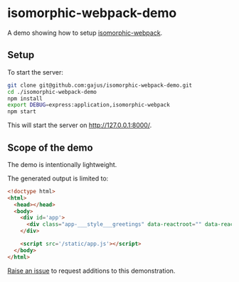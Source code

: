 # isomorphic-webpack-demo

A demo showing how to setup [isomorphic-webpack](https://github.com/gajus/isomorphic-webpack).

## Setup

To start the server:

```sh
git clone git@github.com:gajus/isomorphic-webpack-demo.git
cd ./isomorphic-webpack-demo
npm install
export DEBUG=express:application,isomorphic-webpack
npm start
```

This will start the server on http://127.0.0.1:8000/.

## Scope of the demo

The demo is intentionally lightweight.

The generated output is limited to:

```html
<!doctype html>
<html>
  <head></head>
  <body>
    <div id='app'>
      <div class="app-___style___greetings" data-reactroot="" data-reactid="1" data-react-checksum="72097819">Hello, World!</div>
    </div>

    <script src='/static/app.js'></script>
  </body>
</html>
```

[Raise an issue](https://github.com/gajus/isomorphic-webpack-demo/issues) to request additions to this demonstration.
